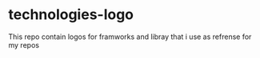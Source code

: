 # technologies-logo
This repo contain logos for framworks and libray that i use as refrense for my repos
